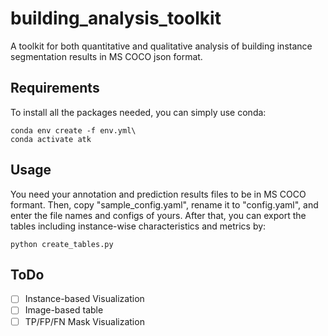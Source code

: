 # building_analysis_toolkit
A toolkit for both quantitative and qualitative analysis of building instance segmentation results in
MS COCO json format.

## Requirements
To install all the packages needed, you can simply use conda:
```
conda env create -f env.yml\
conda activate atk
```

## Usage
You need your annotation and prediction results files to be in MS COCO formant.
Then, copy "sample_config.yaml", rename it to "config.yaml", and enter the file names and configs of yours.
After that, you can export the tables including instance-wise characteristics and metrics by:
```
python create_tables.py
```

## ToDo
- [ ] Instance-based Visualization 
- [ ] Image-based table 
- [ ] TP/FP/FN Mask Visualization 

